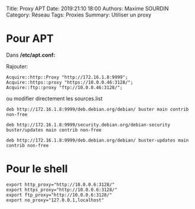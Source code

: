 Title: Proxy APT
Date: 2019:21:10 18:00
Authors: Maxime SOURDIN
Category: Réseau
Tags: Proxies
Summary: Utiliser un proxy

# Pour APT

Dans **/etc/apt.conf:**

Rajouter:

	Acquire::http::Proxy "http://172.16.1.8:9999";
    Acquire::https::proxy "https://10.0.0.46:3128/";
    Acquire::ftp::proxy "ftp://10.0.0.46:3128/";

ou modifier directement les sources.list

	deb http://172.16.1.8:9999/deb.debian.org/debian/ buster main contrib non-free
	
	deb http://172.16.1.8:9999/security.debian.org/debian-security buster/updates main contrib non-free
	
	deb http://172.16.1.8:9999/deb.debian.org/debian/ buster-updates main contrib non-free

# Pour le shell

    export http_proxy="http://10.0.0.6:3128/"
    export https_proxy="http://10.0.0.6:3128/"
    export ftp_proxy="http://10.0.0.6:3128/"
    export no_proxy="127.0.0.1,localhost"
